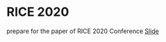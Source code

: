 # RICE 2020
prepare for the paper of RICE 2020 Conference
<a href = "https://docs.google.com/presentation/d/e/2PACX-1vRJ5ant8-92sGZvZ_DkOUYeOIlVNj7DN2FtKVkRxHCV3DMjxJLavPpbLTNsqxjK4YaAXFebCMjrtIU5/pub?start=false&loop=false&delayms=3000&slide=id.g812a0f504c_0_7">Slide</a>

